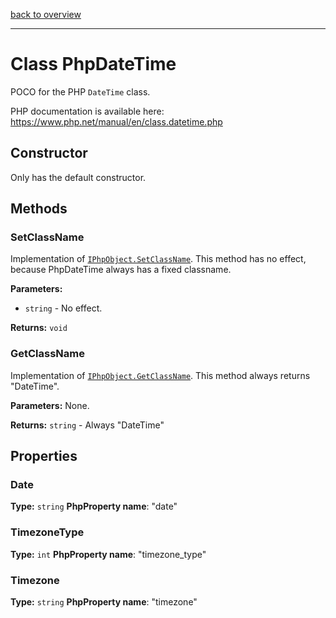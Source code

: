 [back to overview](../README.md)

---

# Class PhpDateTime

POCO for the PHP `DateTime` class.

PHP documentation is available here: https://www.php.net/manual/en/class.datetime.php

## Constructor

Only has the default constructor.

## Methods

### SetClassName

Implementation of [`IPhpObject.SetClassName`](./IPhpObject.md#SetClassName).
This method has no effect, because PhpDateTime always has a fixed classname.

**Parameters:**
- `string` - No effect.

**Returns:** `void`

### GetClassName

Implementation of [`IPhpObject.GetClassName`](./IPhpObject.md#GetClassName).
This method always returns "DateTime".

**Parameters:** None.

**Returns:** `string` - Always "DateTime"

## Properties

### Date

**Type:** `string`
**PhpProperty name**: "date"

### TimezoneType

**Type:** `int`
**PhpProperty name**: "timezone_type"

### Timezone

**Type:** `string`
**PhpProperty name**: "timezone"